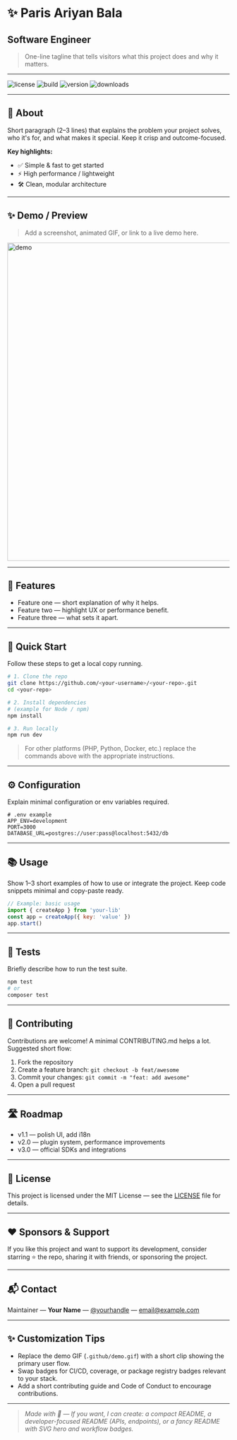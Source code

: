 # ✨ Paris Ariyan Bala
## Software Engineer

> One-line tagline that tells visitors what this project does and why it matters.

---

<!-- Badges -->

<p align="left">
  <!-- Replace with your badges -->
  <img alt="license" src="https://img.shields.io/badge/license-MIT-green" />
  <img alt="build" src="https://img.shields.io/badge/build-passing-brightgreen" />
  <img alt="version" src="https://img.shields.io/badge/version-1.0.0-blue" />
  <img alt="downloads" src="https://img.shields.io/badge/downloads---purple" />
</p>

---

## 🚀 About

Short paragraph (2–3 lines) that explains the problem your project solves, who it's for, and what makes it special. Keep it crisp and outcome-focused.

**Key highlights:**

* ✅ Simple & fast to get started
* ⚡ High performance / lightweight
* 🛠️ Clean, modular architecture

---

## ✨ Demo / Preview

> Add a screenshot, animated GIF, or link to a live demo here.

<img src=".github/demo.gif" alt="demo" width="720" />

---

## 🧭 Features

* Feature one — short explanation of why it helps.
* Feature two — highlight UX or performance benefit.
* Feature three — what sets it apart.

---

## 🧩 Quick Start

Follow these steps to get a local copy running.

```bash
# 1. Clone the repo
git clone https://github.com/<your-username>/<your-repo>.git
cd <your-repo>

# 2. Install dependencies
# (example for Node / npm)
npm install

# 3. Run locally
npm run dev
```

> For other platforms (PHP, Python, Docker, etc.) replace the commands above with the appropriate instructions.

---

## ⚙️ Configuration

Explain minimal configuration or env variables required.

```env
# .env example
APP_ENV=development
PORT=3000
DATABASE_URL=postgres://user:pass@localhost:5432/db
```

---

## 📚 Usage

Show 1–3 short examples of how to use or integrate the project. Keep code snippets minimal and copy-paste ready.

```js
// Example: basic usage
import { createApp } from 'your-lib'
const app = createApp({ key: 'value' })
app.start()
```

---

## 🧪 Tests

Briefly describe how to run the test suite.

```bash
npm test
# or
composer test
```

---

## 🤝 Contributing

Contributions are welcome! A minimal CONTRIBUTING.md helps a lot. Suggested short flow:

1. Fork the repository
2. Create a feature branch: `git checkout -b feat/awesome`
3. Commit your changes: `git commit -m "feat: add awesome"`
4. Open a pull request

---

## 🛣️ Roadmap

* v1.1 — polish UI, add i18n
* v2.0 — plugin system, performance improvements
* v3.0 — official SDKs and integrations

---

## 📝 License

This project is licensed under the MIT License — see the [LICENSE](LICENSE) file for details.

---

## ❤️ Sponsors & Support

If you like this project and want to support its development, consider starring ⭐ the repo, sharing it with friends, or sponsoring the project.

---

## 📬 Contact

Maintainer — **Your Name** — [@yourhandle](https://twitter.com/yourhandle) — [email@example.com](mailto:email@example.com)

---

## ✨ Customization Tips

* Replace the demo GIF (`.github/demo.gif`) with a short clip showing the primary user flow.
* Swap badges for CI/CD, coverage, or package registry badges relevant to your stack.
* Add a short contributing guide and Code of Conduct to encourage contributions.

---

> *Made with 💙 — If you want, I can create: a compact README, a developer-focused README (APIs, endpoints), or a fancy README with SVG hero and workflow badges.*
